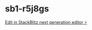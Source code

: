 # sb1-r5j8gs

[Edit in StackBlitz next generation editor ⚡️](https://stackblitz.com/~/github.com/tendoll/sb1-r5j8gs)
